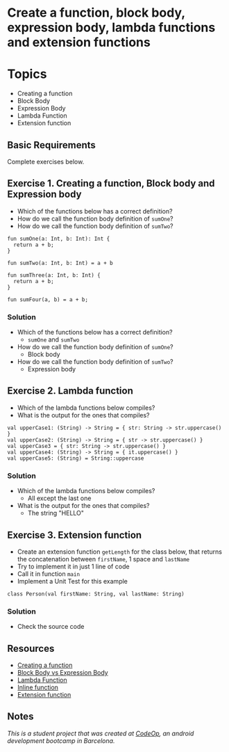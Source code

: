 
# Create a function, block body, expression body, lambda functions and extension functions

# Topics
- Creating a function
- Block Body
- Expression Body
- Lambda Function
- Extension function

## Basic Requirements

Complete exercises below.

## Exercise 1. Creating a function, Block body and Expression body

- Which of the functions below has a correct definition?
- How do we call the function body definition of `sumOne`?
- How do we call the function body definition of `sumTwo`?

```
fun sumOne(a: Int, b: Int): Int {
  return a + b;
}

fun sumTwo(a: Int, b: Int) = a + b

fun sumThree(a: Int, b: Int) {
  return a + b;
}

fun sumFour(a, b) = a + b;
```

### Solution

- Which of the functions below has a correct definition?
  - `sumOne` and `sumTwo`
- How do we call the function body definition of `sumOne`?
  - Block body 
- How do we call the function body definition of `sumTwo`?
  - Expression body

## Exercise 2. Lambda function

- Which of the lambda functions below compiles?
- What is the output for the ones that compiles?

```
val upperCase1: (String) -> String = { str: String -> str.uppercase() }
val upperCase2: (String) -> String = { str -> str.uppercase() }
val upperCase3 = { str: String -> str.uppercase() }
val upperCase4: (String) -> String = { it.uppercase() }
val upperCase5: (String) = String::uppercase
```

### Solution

- Which of the lambda functions below compiles?
  - All except the last one
- What is the output for the ones that compiles?
  - The string "HELLO"

## Exercise 3. Extension function

- Create an extension function `getLength` for the class below, that returns the concatenation between `firstName`, 1 space and `lastName`
- Try to implement it in just 1 line of code
- Call it in function `main`
- Implement a Unit Test for this example

```
class Person(val firstName: String, val lastName: String)
```

### Solution

- Check the source code

## Resources

- [Creating a function](https://kotlinlang.org/docs/functions.html)
- [Block Body vs Expression Body](https://stackoverflow.com/questions/55056330/why-is-it-called-expression-body-in-kotlin-fun-maxa-int-b-int-int-if/55056369)
- [Lambda Function](https://www.baeldung.com/kotlin/lambda-expressions)
- [Inline function](https://www.javatpoint.com/kotlin-inline-function)
- [Extension function](https://kotlinlang.org/docs/extensions.html)

## Notes

_This is a student project that was created at [CodeOp](http://CodeOp.tech), an android development bootcamp in Barcelona._

